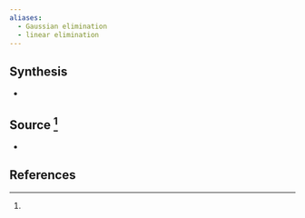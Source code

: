 ```yaml
---
aliases:
  - Gaussian elimination
  - linear elimination
---
```

## Synthesis
- 
## Source [^1]
- 
## References

[^1]: